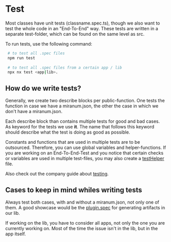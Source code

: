 # Test

Most classes have unit tests (classname.spec.ts), though we also want to test the whole code in an "End-To-End" way.
These tests are written in a separate test-folder, which can be found on the same level as src.

To run tests, use the following command:
``` bash
 # to test all .spec files
 npm run test
 
 # to test all .spec files from a certain app / lib
 npx nx test <app|lib>.
```

## How do we write tests?
Generally, we create two describe blocks per public-function. 
One tests the function in case we have a miranum.json, the other the case in which we don't have a miranum.json.

Each describe block than contains multiple tests for good and bad cases. As keyword for the tests we use **it**.
The name that follows this keyword should describe what the test is doing as good as possible.

Constants and functions that are used in multiple tests are to be outsourced.
Therefore, you can use global variables and helper-functions.
If you are working on an End-To-End-Test and you notice that certain checks or variables are used in multiple test-files, 
you may also create a [testHelper](../apps/miranum-cli/tests/testHelpers.ts) file.

Also check out the company guide about [testing](https://www.notion.so/miragon/Testing-ede1de9b0e2e4013b099d070d4c11e98).

## Cases to keep in mind whiles writing tests
Always test both cases, with and without a miranum.json, not only one of them.
A good showcase would be the [plugin.spec](../libs/miranum-core/src/lib/generate/plugins.spec.ts) for generating artifacts in our lib.

If working on the lib, you have to consider all apps, not only the one you are currently working on. 
Most of the time the issue isn't in the lib, but in the app itself.
